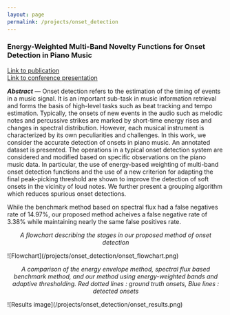 ```yaml
---
layout: page
permalink: /projects/onset_detection
---
```


### Energy-Weighted Multi-Band Novelty Functions for Onset Detection in Piano Music ###

[Link to publication](https://www.ee.iitb.ac.in/student/~daplab/publications/2018/p154-subramani.pdf)<br/>
[Link to conference presentation](conference_presentation.pdf)

***Abstract*** — Onset detection refers to the estimation of the timing of events in a music signal. It is an important sub-task in music information retrieval and forms the basis of high-level tasks such as beat tracking and tempo estimation. Typically, the onsets of new events in the audio such as melodic notes and percussive strikes are marked by short-time energy rises and changes in spectral distribution. However, each musical instrument is characterized by its own peculiarities and challenges. In this work, we consider the accurate detection of onsets in piano music. An annotated dataset is presented. The operations in a typical onset detection system are considered and modified based on specific observations on the piano music data. In particular, the use of energy-based weighting of multi-band onset detection functions and the use of a new criterion for adapting the final peak-picking threshold are shown to improve the detection of
soft onsets in the vicinity of loud notes. We further present a grouping algorithm which reduces spurious onset detections.

While the benchmark method based on spectral flux had a false negatives rate of 14.97%, our proposed method acheives a false negative rate of 3.38% while maintaining nearly the same false positives rate.

<p align="center"><em>A flowchart describing the stages in our proposed method of onset detection</em></p>
![Flowchart](/projects/onset_detection/onset_flowchart.png)

<p align="center"><em>A comparison of the energy envelope method, spectral flux based benchmark method, and our method using energy-weighted bands and adaptive thresholding. Red dotted lines : ground truth onsets, Blue lines : detected onsets</em></p>
![Results image](/projects/onset_detection/onset_results.png)